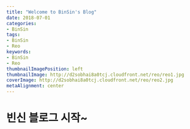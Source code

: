 ```yaml
---
title: "Welcome to BinSin's Blog"
date: 2018-07-01
categories:
- BinSin
tags:
- BinSin
- Reo
keywords:
- BinSin
- Reo
thumbnailImagePosition: left
thumbnailImage: http://d2sobhai8a0tcj.cloudfront.net/reo/reo1.jpg
coverImage: http://d2sobhai8a0tcj.cloudfront.net/reo/reo2.jpg
metaAlignment: center
---
```


# 빈신 블로그 시작~

